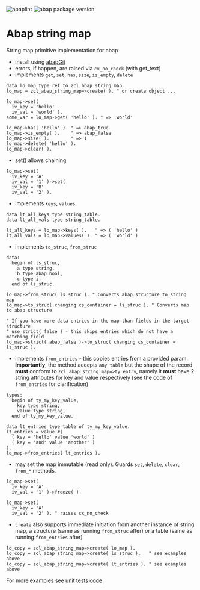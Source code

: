 ![abaplint](https://github.com/sbcgua/abap-string-map/workflows/abaplint/badge.svg)
![abap package version](https://img.shields.io/endpoint?url=https://shield.abap.space/version-shield-json/github/sbcgua/abap-string-map/src/zcl_abap_string_map.clas.abap)

# Abap string map

String map primitive implementation for abap

- install using [abapGit](https://github.com/larshp/abapGit)
- errors, if happen, are raised via `cx_no_check` (with get_text)
- implements `get`, `set`, `has`, `size`, `is_empty`, `delete`

```abap
data lo_map type ref to zcl_abap_string_map.
lo_map = zcl_abap_string_map=>create( ). " or create object ...

lo_map->set(
  iv_key = 'hello'
  iv_val = 'world' ).
some_var = lo_map->get( 'hello' ). " => 'world'

lo_map->has( 'hello' ). " => abap_true
lo_map->is_empty( ).    " => abap_false
lo_map->size( ).        " => 1
lo_map->delete( 'hello' ).
lo_map->clear( ).
```

- set() allows chaining

```abap
lo_map->set(
  iv_key = 'A'
  iv_val = '1' )->set(
  iv_key = 'B'
  iv_val = '2' ).
```

- implements `keys`, `values`

```abap
data lt_all_keys type string_table.
data lt_all_vals type string_table.

lt_all_keys = lo_map->keys( ).   " => ( 'hello' )
lt_all_vals = lo_map->values( ). " => ( 'world' )
```

- implements `to_struc`, `from_struc`

```abap
data:
  begin of ls_struc,
    a type string,
    b type abap_bool,
    c type i,
  end of ls_struc.

lo_map->from_struc( ls_struc ). " Converts abap structure to string map
lo_map->to_struc( changing cs_container = ls_struc ). " Converts map to abap structure

" If you have more data entries in the map than fields in the target structure
" use strict( false ) - this skips entries which do not have a matching field
lo_map->strict( abap_false )->to_struc( changing cs_container = ls_struc ).
```

- implements `from_entries` - this copies entries from a provided param. **Importantly**, the method accepts `any table` but the shape of the record **must** conform to `zcl_abap_string_map=>ty_entry`, namely it **must** have 2 string attributes for key and value respectively (see the code of `from_entries` for clarification)

```abap
types:
  begin of ty_my_key_value,
    key type string,
    value type string,
  end of ty_my_key_value.

data lt_entries type table of ty_my_key_value.
lt_entries = value #(
  ( key = 'hello' value 'world' )
  ( key = 'and' value 'another' )
).
lo_map->from_entries( lt_entries ).
```

- may set the map immutable (read only). Guards `set`, `delete`, `clear`, `from_*` methods.

```abap
lo_map->set(
  iv_key = 'A'
  iv_val = '1' )->freeze( ).

lo_map->set(
  iv_key = 'A'
  iv_val = '2' ). " raises cx_no_check
```

- `create` also supports immediate initiation from another instance of string map, a structure (same as running `from_struc` after) or a table (same as running `from_entries` after)

```abap
lo_copy = zcl_abap_string_map=>create( lo_map ).
lo_copy = zcl_abap_string_map=>create( ls_struc ).   " see examples above
lo_copy = zcl_abap_string_map=>create( lt_entries ). " see examples above
```

For more examples see [unit tests code](https://github.com/sbcgua/abap-string-map/blob/master/src/zcl_abap_string_map.clas.testclasses.abap)

